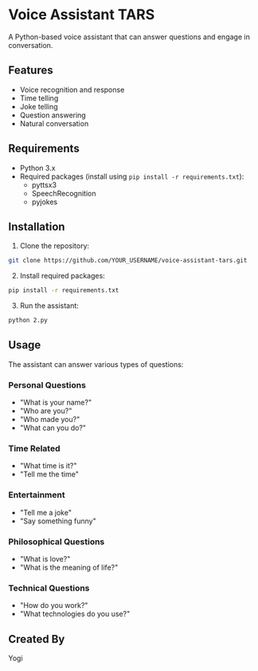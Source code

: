 # Voice Assistant TARS

A Python-based voice assistant that can answer questions and engage in conversation.

## Features

- Voice recognition and response
- Time telling
- Joke telling
- Question answering
- Natural conversation

## Requirements

- Python 3.x
- Required packages (install using `pip install -r requirements.txt`):
  - pyttsx3
  - SpeechRecognition
  - pyjokes

## Installation

1. Clone the repository:
```bash
git clone https://github.com/YOUR_USERNAME/voice-assistant-tars.git
```

2. Install required packages:
```bash
pip install -r requirements.txt
```

3. Run the assistant:
```bash
python 2.py
```

## Usage

The assistant can answer various types of questions:

### Personal Questions
- "What is your name?"
- "Who are you?"
- "Who made you?"
- "What can you do?"

### Time Related
- "What time is it?"
- "Tell me the time"

### Entertainment
- "Tell me a joke"
- "Say something funny"

### Philosophical Questions
- "What is love?"
- "What is the meaning of life?"

### Technical Questions
- "How do you work?"
- "What technologies do you use?"

## Created By
Yogi 